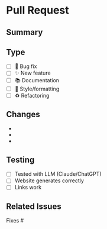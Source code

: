 # Pull Request

## Summary


## Type
- [ ] 🐛 Bug fix
- [ ] ✨ New feature
- [ ] 📚 Documentation
- [ ] 🎨 Style/formatting
- [ ] ♻️ Refactoring

## Changes
- 
- 
- 

## Testing
- [ ] Tested with LLM (Claude/ChatGPT)
- [ ] Website generates correctly
- [ ] Links work

## Related Issues
Fixes #
